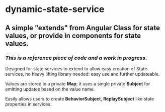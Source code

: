 # dynamic-state-service

## A simple "extends" from Angular Class for state values, or **provide** in components for state values.
### _This is a reference piece of code and a work in progress._

Designed for state services to extend to allow easy creation of State services, no heavy lifting library needed: easy use and further updateable.

Values are stored in a private **Map**; it uses a single private **Subject** for emitting updates based on the value name.

Easily allows users to create **BehaviorSubject**, **ReplaySubject** like state properties in services.
